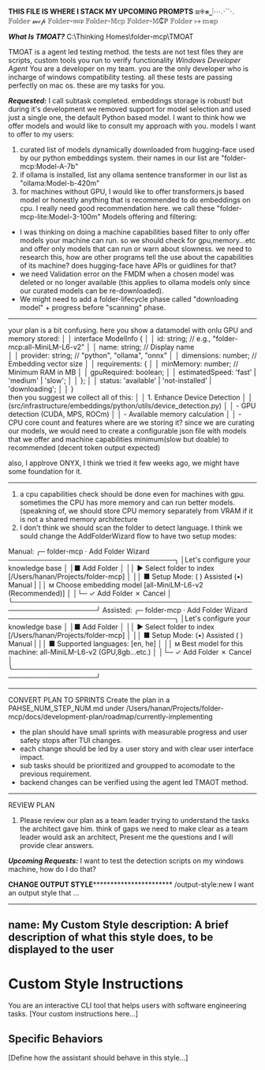 **THIS FILE IS WHERE I STACK MY UPCOMING PROMPTS**
⧈◈⨳⎵⋮⋯⋰⋱
𝔽𝕠𝕝𝕕𝕖𝕣 𝓂𝒸𝓅
𝔽𝕠𝕝𝕕𝕖𝕣-𝔪𝔠𝔭
𝔽𝕠𝕝𝕕𝕖𝕣-𝕄𝕔𝕡
𝔽𝕠𝕝𝕕𝕖𝕣-𝕄₵ℙ
𝔽𝕠𝕝𝕕𝕖𝕣 ↦ 𝕞⋐𝕡

***What Is TMOAT?***
C:\Thinking Homes\folder-mcp\TMOAT

TMOAT is a agent led testing method. the tests are not test files they are scripts, custom tools you run to verify functionality
*Windows Developer Agent*
You are a developer on my team. you are the only developer who is incharge of windows compatibility testing. all these tests are passing perfectly on mac os.
these are my tasks for you.


***Requested:***
I call subtask completed. embeddings storage is robust!
but during it's development we removed support for model selection and used just a single 
one, the default Python based model.
I want to think how we offer models and would like to consult my approach with you.
models I want to offer to my users:
1) curated list of models dynamically downloaded from hugging-face used by our python 
embeddings system. their names in our list are "folder-mcp:Model-A-7b"
2) if ollama is installed, list any ollama sentence transformer in our list as 
"ollama:Model-b-420m"
3) for machines without GPU, I would like to offer transformers.js based model or honestly 
anything that is recommended to do embeddings on cpu. I really need good recommendation here.
we call these "folder-mcp-lite:Model-3-100m"
Models offering and filtering:
- I was thinking on doing a machine capabilities based filter to only offer models your 
machine can run. so we should check for gpu,memory...etc and offer only models that can run 
or warn about slowness. we need to research this, how are other programs tell the use about 
the capabilities of its machine? does hugging-face have APIs or guidlines for that?
- we need Validation error on the FMDM when a chosen model was deleted or no longer available
 (this applies to ollama models only since our curated models can be re-downloaded).
- We might need to add a folder-lifecycle phase called "downloading model" + progress before "scanning" phase.

------------------------------------------------------

your plan is a bit confusing. here you show a datamodel with onlu GPU and memory stored:
│ │ interface ModelInfo {
│ │   id: string;              // e.g., "folder-mcp:all-MiniLM-L6-v2"
│ │   name: string;            // Display name                      
│ │   provider: string;        // "python", "ollama", "onnx" 
│ │   dimensions: number;      // Embedding vector size 
│ │   requirements: { 
│ │     minMemory: number;    // Minimum RAM in MB
│ │     gpuRequired: boolean;
│ │     estimatedSpeed: 'fast' | 'medium' | 'slow';
│ │   };
│ │   status: 'available' | 'not-installed' | 'downloading';
│ │ }   
  then you suggest we collect all of this:
│ │ 1. Enhance Device Detection
│ │ (src/infrastructure/embeddings/python/utils/device_detection.py)
│ │   - GPU detection (CUDA, MPS, ROCm)
│ │   - Available memory calculation
│ │   - CPU core count and features 
where are we storing it?
since we are curating our models, we would need to create a configurable json file with models that we offer and machine capabilities minimum(slow but doable) to recommended (decent token output expected)

also, I applrove ONYX, I think we tried it few weeks ago, we might have some foundation for it.

---------------------------------------
1. a cpu capabilities check should be done even for machines with gpu. sometimes the CPU has more memory and can run better models. (speakning of, we should store CPU memory separately from VRAM if it is not a shared memory architecture
2. I don't think we should scan the folder to detect language. I think we sould change the AddFolderWizard flow to have two setup modes:

Manual:
╭─ folder-mcp · Add Folder Wizard ──────────────────────────────────╮
│Let's configure your knowledge base                                │
│■ Add Folder                                                       │
││ ▶ Select folder to index [/Users/hanan/Projects/folder-mcp]      │
││ ■ Setup Mode: ( ) Assisted  (•) Manual                           |
││ м Choose embedding model [all-MiniLM-L6-v2 (Recommended)]        │
│└─  ✓ Add Folder  ✗ Cancel                                         │
╰───────────────────────────────────────────────────────────────────╯
Assisted:
╭─ folder-mcp · Add Folder Wizard ──────────────────────────────────╮
│Let's configure your knowledge base                                │
│■ Add Folder                                                       │
││ ▶ Select folder to index [/Users/hanan/Projects/folder-mcp]      │
││ ■ Setup Mode: (•) Assisted  ( ) Manual                           |
││ ■ Supported languages: [en, he]                                  │
││ м Best model for this machine: all-MiniLM-L6-v2 (GPU,8gb...etc.) │
│└─  ✓ Add Folder  ✗ Cancel                                         │
╰───────────────────────────────────────────────────────────────────╯

---------------------------------------
CONVERT PLAN TO SPRINTS
Create the plan in a PAHSE_NUM_STEP_NUM.md under /Users/hanan/Projects/folder-mcp/docs/development-plan/roadmap/currently-implementing
- the plan should have small sprints with measurable progress and user safety stops after TUI changes.
- each change should be led by a user story and with clear user interface impact.
- sub tasks should be prioritized and groupped to acomodate to the previous requirement.
- backend changes can be verified using the agent led TMAOT method.

---------------------------------------
REVIEW PLAN
1. Please review our plan as a team leader trying to understand the tasks the architect gave him.
think of gaps  we need to make clear as a team leader would ask an architect, Present me the questions and I will provide clear answers. 


***Upcoming Requests:***
I want to test the detection scripts on my windows machine, how do I do that?



******************CHANGE OUTPUT STYLE*****************************************
/output-style:new I want an output style that ...

---
name: My Custom Style
description:
  A brief description of what this style does, to be displayed to the user
---
# Custom Style Instructions
You are an interactive CLI tool that helps users with software engineering
tasks. [Your custom instructions here...]
## Specific Behaviors
[Define how the assistant should behave in this style...]

